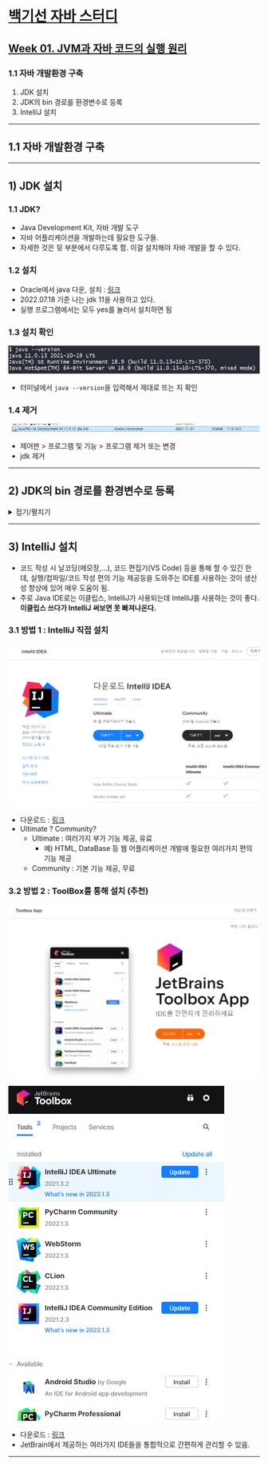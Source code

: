 # <a href = "../README.md" target="_blank">백기선 자바 스터디</a>
## <a href="README.md" target="_blank">Week 01. JVM과 자바 코드의 실행 원리</a>
### 1.1 자바 개발환경 구축
1) JDK 설치
2) JDK의 bin 경로를 환경변수로 등록
3) IntelliJ 설치

---

## 1.1 자바 개발환경 구축

---

## 1) JDK 설치

### 1.1 JDK?
- Java Development Kit, 자바 개발 도구
- 자바 어플리케이션을 개발하는데 필요한 도구들.
- 자세한 것은 뒷 부분에서 다루도록 함. 이걸 설치해야 자바 개발을 할 수 있다.

### 1.2 설치
- Oracle에서 java 다운, 설치 : [링크](https://www.oracle.com/java/technologies/downloads/)
- 2022.07.18 기준 나는 jdk 11을 사용하고 있다.
- 실행 프로그램에서는 모두 yes를 눌러서 설치하면 됨

### 1.3 설치 확인
![java_version](img/java_version.png)
- 터미널에서 `java --version`을 입력해서 제대로 뜨는 지 확인

### 1.4 제거
![jdk_delete](img/jdk_delete.png)
- 제어판 > 프로그램 및 기능 > 프로그램 제거 또는 변경
- jdk 제거

---

## 2) JDK의 bin 경로를 환경변수로 등록
<details>
<summary>접기/펼치기</summary>
<div markdown="1">

### 2.1 JDK의 bin 경로
![jdk_bin](img/jdk_bin.png)
- jdk 내부의 bin 디렉토리는 javac을 비롯해 여러가지 자바 개발, 실행에 필요한 명령어 파일들이 포함되어 있다.
- 예를 들면 컴파일을 할 때 이 폴더의 `javac.exe`를 통해 컴파일을 해야함. 그런데 javac 명령어를 사용하기 위해서는 매번 이 경로에 들어와야한다.

### 2.2 환경변수
- 프로세스가 컴퓨터에서 동작하는 방식에 영향을 미치는, 동적인 값들의 모임
- 운영체제의 환경변수 :OS 상에서 동작하는 응용 소프트웨어 참조하기 위한 설정이 기록
  - 예) 시스템의 실행 파일이 놓여 있는 디렉터리의 지정
- 디렉토리 깊숙한 곳에 있는 응용 프로그램들(여기서는 jdk에 포함된 각종 실행 파일)을 쉽게 꺼내쓰기 위해서 미리 환경변수로 등록하자.

### 2.3 환경 변수 등록(Windows 10 기준)
![environment_variable_1](img/environment_variable_1.png)  
`시작 > 시스템 환경 변수 편집`을 입력한다.

![environment_variable_2](img/environment_variable_2.png)

`고급 > 환경변수`에 들어간다.
   
![environment_variable_3](img/environment_variable_3.png)

JAVA_HOME 환경변수를 생성한다.
- 새로 만들기
- 변수 이름 : JAVA_HOME
- 변수 값 : 현재 jdk 설치 경로 (예: `C:\Program Files\Java\jdk-11.0.13`)

![environment_variable_4](img/environment_variable_4.png)

Path에 JAVA_HOME\bin을 등록하기 위해 Path를 건들여야한다.
- Path 선택 > 편집 클릭

![environment_variable_5](img/environment_variable_5.png)

`JAVA_HOME\bin`을 Path에 등록한다.
- 새로만들기 - `%JAVA_HOME%\bin` 등록 후 최 상단에 올리기(위로 이동)

### 2.4 확인
![javac_check](img/javac_check.png)

- 터미널에서 `javac`을 입력해서 명령어 모음이 뜨면 환경변수가 정상 등록된 것

</div>
</details>

---

## 3) IntelliJ 설치

- 코드 작성 시 날코딩(메모장,...), 코드 편집기(VS Code) 등을 통해 할 수 있긴 한데, 실행/컴파일/코드 작성 편의 기능 제공등을 도와주는 IDE를 사용하는 것이 생산성 향상에 있어 매우 도움이 됨.
- 주로 Java IDE로는 이클립스, IntelliJ가 사용되는데 IntelliJ를 사용하는 것이 좋다. **이클립스 쓰다가 IntelliJ 써보면 못 빠져나온다.**

### 3.1 방법 1 : IntelliJ 직접 설치
![download_intellij](img/download_intellij.png)
- 다운로드 : [링크](https://www.jetbrains.com/ko-kr/idea/download)
- Ultimate ? Community?
  - Ultimate : 여러가지 부가 기능 제공, 유료
    - 예) HTML, DataBase 등 웹 어플리케이션 개발에 필요한 여러가지 편의 기능 제공
  - Community : 기본 기능 제공, 무료

### 3.2 방법 2 : ToolBox를 통해 설치 (추천)
![download_toolbox](img/download_toolbox.png)

![tool_box.png](img/tool_box.png)  

- 다운로드 : [링크](https://www.jetbrains.com/ko-kr/toolbox-app/)
- JetBrain에서 제공하는 여러가지 IDE들을 통합적으로 간편하게 관리할 수 있음.

---
